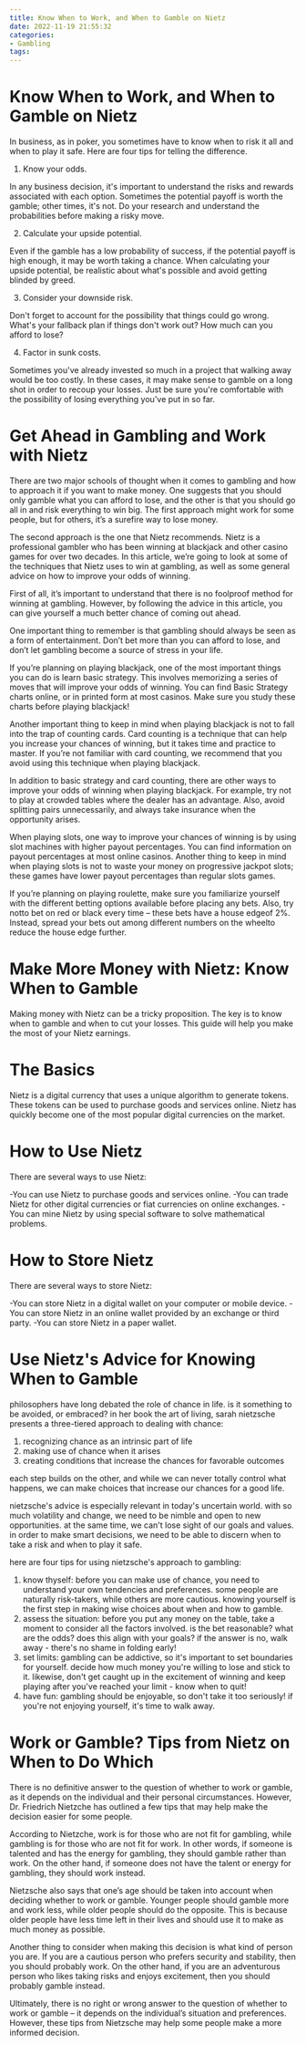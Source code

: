 ```yaml
---
title: Know When to Work, and When to Gamble on Nietz
date: 2022-11-19 21:55:32
categories:
- Gambling
tags:
---
```



#  Know When to Work, and When to Gamble on Nietz

In business, as in poker, you sometimes have to know when to risk it all and when to play it safe. Here are four tips for telling the difference.

1. Know your odds.

In any business decision, it's important to understand the risks and rewards associated with each option. Sometimes the potential payoff is worth the gamble; other times, it's not. Do your research and understand the probabilities before making a risky move.

2. Calculate your upside potential.

Even if the gamble has a low probability of success, if the potential payoff is high enough, it may be worth taking a chance. When calculating your upside potential, be realistic about what's possible and avoid getting blinded by greed.

3. Consider your downside risk.

Don't forget to account for the possibility that things could go wrong. What's your fallback plan if things don't work out? How much can you afford to lose?

4. Factor in sunk costs.

Sometimes you've already invested so much in a project that walking away would be too costly. In these cases, it may make sense to gamble on a long shot in order to recoup your losses. Just be sure you're comfortable with the possibility of losing everything you've put in so far.

#  Get Ahead in Gambling and Work with Nietz

There are two major schools of thought when it comes to gambling and how to approach it if you want to make money. One suggests that you should only gamble what you can afford to lose, and the other is that you should go all in and risk everything to win big. The first approach might work for some people, but for others, it’s a surefire way to lose money.

The second approach is the one that Nietz recommends. Nietz is a professional gambler who has been winning at blackjack and other casino games for over two decades. In this article, we’re going to look at some of the techniques that Nietz uses to win at gambling, as well as some general advice on how to improve your odds of winning.

First of all, it’s important to understand that there is no foolproof method for winning at gambling. However, by following the advice in this article, you can give yourself a much better chance of coming out ahead.

One important thing to remember is that gambling should always be seen as a form of entertainment. Don’t bet more than you can afford to lose, and don’t let gambling become a source of stress in your life.

If you’re planning on playing blackjack, one of the most important things you can do is learn basic strategy. This involves memorizing a series of moves that will improve your odds of winning. You can find Basic Strategy charts online, or in printed form at most casinos. Make sure you study these charts before playing blackjack!

Another important thing to keep in mind when playing blackjack is not to fall into the trap of counting cards. Card counting is a technique that can help you increase your chances of winning, but it takes time and practice to master. If you’re not familiar with card counting, we recommend that you avoid using this technique when playing blackjack.

In addition to basic strategy and card counting, there are other ways to improve your odds of winning when playing blackjack. For example, try not to play at crowded tables where the dealer has an advantage. Also, avoid splitting pairs unnecessarily, and always take insurance when the opportunity arises.

When playing slots, one way to improve your chances of winning is by using slot machines with higher payout percentages. You can find information on payout percentages at most online casinos. Another thing to keep in mind when playing slots is not to waste your money on progressive jackpot slots; these games have lower payout percentages than regular slots games.

If you’re planning on playing roulette, make sure you familiarize yourself with the different betting options available before placing any bets. Also, try notto bet on red or black every time – these bets have a house edgeof 2%. Instead, spread your bets out among different numbers on the wheelto reduce the house edge further.

#  Make More Money with Nietz: Know When to Gamble

Making money with Nietz can be a tricky proposition. The key is to know when to gamble and when to cut your losses. This guide will help you make the most of your Nietz earnings.

# The Basics

Nietz is a digital currency that uses a unique algorithm to generate tokens. These tokens can be used to purchase goods and services online. Nietz has quickly become one of the most popular digital currencies on the market.

# How to Use Nietz

There are several ways to use Nietz:

-You can use Nietz to purchase goods and services online.
-You can trade Nietz for other digital currencies or fiat currencies on online exchanges.
-You can mine Nietz by using special software to solve mathematical problems.

# How to Store Nietz

There are several ways to store Nietz:

-You can store Nietz in a digital wallet on your computer or mobile device.
-You can store Nietz in an online wallet provided by an exchange or third party.  -You can store Nietz in a paper wallet.

#  Use Nietz's Advice for Knowing When to Gamble

 philosophers have long debated the role of chance in life. is it something to be avoided, or embraced? in her book the art of living, sarah nietzsche presents a three-tiered approach to dealing with chance:

1. recognizing chance as an intrinsic part of life
2. making use of chance when it arises
3. creating conditions that increase the chances for favorable outcomes

each step builds on the other, and while we can never totally control what happens, we can make choices that increase our chances for a good life.

nietzsche's advice is especially relevant in today's uncertain world. with so much volatility and change, we need to be nimble and open to new opportunities. at the same time, we can't lose sight of our goals and values. in order to make smart decisions, we need to be able to discern when to take a risk and when to play it safe.

here are four tips for using nietzsche's approach to gambling:

1. know thyself: before you can make use of chance, you need to understand your own tendencies and preferences. some people are naturally risk-takers, while others are more cautious. knowing yourself is the first step in making wise choices about when and how to gamble.
2. assess the situation: before you put any money on the table, take a moment to consider all the factors involved. is the bet reasonable? what are the odds? does this align with your goals? if the answer is no, walk away - there's no shame in folding early!
3. set limits: gambling can be addictive, so it's important to set boundaries for yourself. decide how much money you're willing to lose and stick to it. likewise, don't get caught up in the excitement of winning and keep playing after you've reached your limit - know when to quit!
4. have fun: gambling should be enjoyable, so don't take it too seriously! if you're not enjoying yourself, it's time to walk away.

#  Work or Gamble? Tips from Nietz on When to Do Which

There is no definitive answer to the question of whether to work or gamble, as it depends on the individual and their personal circumstances. However, Dr. Friedrich Nietzche has outlined a few tips that may help make the decision easier for some people.

According to Nietzche, work is for those who are not fit for gambling, while gambling is for those who are not fit for work. In other words, if someone is talented and has the energy for gambling, they should gamble rather than work. On the other hand, if someone does not have the talent or energy for gambling, they should work instead.

Nietzsche also says that one’s age should be taken into account when deciding whether to work or gamble. Younger people should gamble more and work less, while older people should do the opposite. This is because older people have less time left in their lives and should use it to make as much money as possible.

Another thing to consider when making this decision is what kind of person you are. If you are a cautious person who prefers security and stability, then you should probably work. On the other hand, if you are an adventurous person who likes taking risks and enjoys excitement, then you should probably gamble instead.

Ultimately, there is no right or wrong answer to the question of whether to work or gamble – it depends on the individual’s situation and preferences. However, these tips from Nietzsche may help some people make a more informed decision.